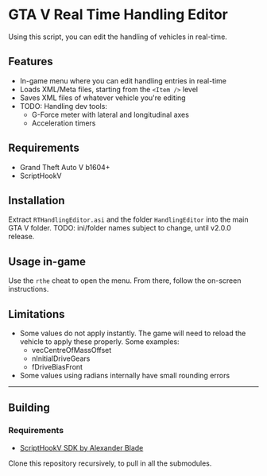 # GTA V Real Time Handling Editor

Using this script, you can edit the handling of vehicles in real-time.

## Features

* In-game menu where you can edit handling entries in real-time
* Loads XML/Meta files, starting from the `<Item />` level
* Saves XML files of whatever vehicle you're editing
* TODO: Handling dev tools:
  * G-Force meter with lateral and longitudinal axes
  * Acceleration timers

## Requirements

* Grand Theft Auto V b1604+
* ScriptHookV

## Installation

Extract `RTHandlingEditor.asi` and the folder `HandlingEditor` into the main GTA V folder.
TODO: ini/folder names subject to change, until v2.0.0 release.

## Usage in-game

Use the `rthe` cheat to open the menu. From there, follow the on-screen instructions.

## Limitations

* Some values do not apply instantly. The game will need to reload the vehicle to apply these properly. Some examples:
  * vecCentreOfMassOffset
  * nInitialDriveGears
  * fDriveBiasFront
* Some values using radians internally have small rounding errors

------------------------------

## Building

### Requirements <!-- Building -->

* [ScriptHookV SDK by Alexander Blade](http://www.dev-c.com/gtav/scripthookv/)

Clone this repository recursively, to pull in all the submodules.
